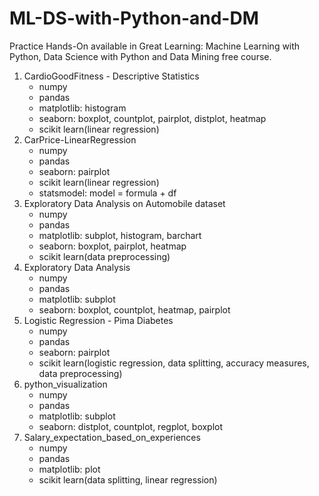 # ML-DS-with-Python-and-DM
Practice Hands-On available in Great Learning: Machine Learning with Python, Data Science with Python and Data Mining free course.
1. CardioGoodFitness - Descriptive Statistics
   - numpy
   - pandas
   - matplotlib: histogram
   - seaborn: boxplot, countplot, pairplot, distplot, heatmap
   - scikit learn(linear regression)
2. CarPrice-LinearRegression
   - numpy
   - pandas
   - seaborn: pairplot
   - scikit learn(linear regression)
   - statsmodel: model = formula + df
3. Exploratory Data Analysis on Automobile dataset
   - numpy
   - pandas
   - matplotlib: subplot, histogram, barchart
   - seaborn: boxplot, pairplot, heatmap
   - scikit learn(data preprocessing)
4. Exploratory Data Analysis
   - numpy
   - pandas
   - matplotlib: subplot
   - seaborn: boxplot, countplot, heatmap, pairplot
5. Logistic Regression - Pima Diabetes
   - numpy
   - pandas
   - seaborn: pairplot
   - scikit learn(logistic regression, data splitting, accuracy measures, data preprocessing)
6. python_visualization
   - numpy
   - pandas
   - matplotlib: subplot
   - seaborn: distplot, countplot, regplot, boxplot
7. Salary_expectation_based_on_experiences
   - numpy
   - pandas
   - matplotlib: plot
   - scikit learn(data splitting, linear regression)

